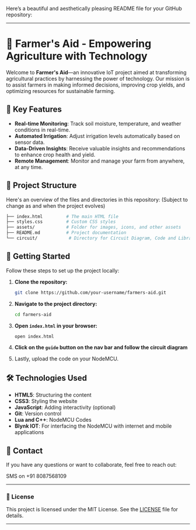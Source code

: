 Here’s a beautiful and aesthetically pleasing README file for your GitHub repository:

---

# 🌾 Farmer's Aid - Empowering Agriculture with Technology

Welcome to **Farmer's Aid**—an innovative IoT project aimed at transforming agricultural practices by harnessing the power of technology. Our mission is to assist farmers in making informed decisions, improving crop yields, and optimizing resources for sustainable farming.



## 🌟 Key Features

- **Real-time Monitoring**: Track soil moisture, temperature, and weather conditions in real-time.
- **Automated Irrigation**: Adjust irrigation levels automatically based on sensor data.
- **Data-Driven Insights**: Receive valuable insights and recommendations to enhance crop health and yield.
- **Remote Management**: Monitor and manage your farm from anywhere, at any time.

## 📂 Project Structure

Here's an overview of the files and directories in this repository:  (Subject to change as and when the project evolves)

```bash
├── index.html         # The main HTML file
├── styles.css         # Custom CSS styles
├── assets/            # Folder for images, icons, and other assets
├── README.md          # Project documentation
└── circuit/            # Directory for Circuit Diagram, Code and Libraries Required for the Project
```

## 🚀 Getting Started

Follow these steps to set up the project locally:

1. **Clone the repository:**
   ```bash
   git clone https://github.com/your-username/farmers-aid.git
   ```
2. **Navigate to the project directory:**
   ```bash
   cd farmers-aid
   ```
3. **Open `index.html` in your browser:**
   ```bash
   open index.html
   ```
4. **Click on the `guide` button on the nav bar and follow the circuit diagram**

5. Lastly, upload the code on your NodeMCU.


## 🛠️ Technologies Used

- **HTML5**: Structuring the content
- **CSS3**: Styling the website
- **JavaScript**: Adding interactivity (optional)
- **Git**: Version control
- **Lua and C++**: NodeMCU Codes
- **Blynk IOT**: For interfacing the NodeMCU with internet and mobile applications

## 📧 Contact

If you have any questions or want to collaborate, feel free to reach out:

SMS on +91 8087568109

---

### 📜 License

This project is licensed under the MIT License. See the [LICENSE](LICENSE) file for details.

---

